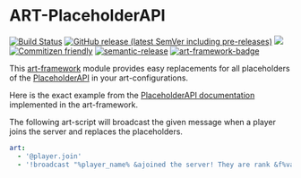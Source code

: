 # ART-PlaceholderAPI

[![Build Status](https://github.com/art-framework/art-placeholderapi/workflows/Build/badge.svg)](../../actions?query=workflow%3ABuild)
[![GitHub release (latest SemVer including pre-releases)](https://img.shields.io/github/v/release/art-framework/art-placeholderapi?include_prereleases&label=release)](../../releases)
[![](https://jitpack.io/v/io.art-framework/art-placeholderapi.svg)](https://jitpack.io/#io.art-framework/art-placeholderapi)
[![Commitizen friendly](https://img.shields.io/badge/commitizen-friendly-brightgreen.svg)](http://commitizen.github.io/cz-cli/)
[![semantic-release](https://img.shields.io/badge/%20%20%F0%9F%93%A6%F0%9F%9A%80-semantic--release-e10079.svg)](https://github.com/semantic-release/semantic-release)
[![art-framework-badge](https://raw.githubusercontent.com/gist/Silthus/a88fd35b722da343658d54c474c0e5c1/raw/586ba19363678ffc6880de679490f8abb6db3f19/badge.svg)](https://art-framework.io)

This [art-framework](https://art-framework.io) module provides easy replacements for all placeholders of the [PlaceholderAPI](https://github.com/PlaceholderAPI/PlaceholderAPI/) in your art-configurations.

Here is the exact example from the [PlaceholderAPI documentation](https://github.com/PlaceholderAPI/PlaceholderAPI/wiki/Hook-into-PlaceholderAPI#setting-placeholders-in-your-plugin) implemented in the art-framework.

The following art-script will broadcast the given message when a player joins the server and replaces the placeholders.

```yaml
art:
  - '@player.join'
  - '!broadcast "%player_name% &ajoined the server! They are rank &f%vault_rank%"'
```
